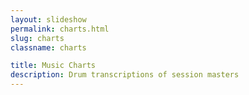 ```yaml
---
layout: slideshow
permalink: charts.html
slug: charts
classname: charts

title: Music Charts
description: Drum transcriptions of session masters
---
```


<style>
  li {
    display: block;
    margin-block: 0 2rem;
  }
</style>
